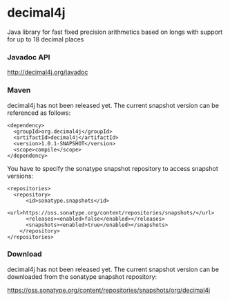 # decimal4j
Java library for fast fixed precision arithmetics based on longs with support for up to 18 decimal places

### Javadoc API
http://decimal4j.org/javadoc

### Maven
decimal4j has not been released yet. The current snapshot version can be referenced as follows:

    <dependency>
      <groupId>org.decimal4j</groupId>
      <artifactId>decimal4j</artifactId>
      <version>1.0.1-SNAPSHOT</version>
      <scope>compile</scope>
    </dependency>

You have to specify the sonatype snapshot repository to access snapshot versions:

    <repositories>
  	  <repository>
  		  <id>sonatype.snapshots</id>
    	  <url>https://oss.sonatype.org/content/repositories/snapshots/</url>
    	  <releases><enabled>false</enabled></releases>
    	  <snapshots><enabled>true</enabled></snapshots>
    	</repository>
    </repositories>

### Download
decimal4j has not been released yet. The current snapshot version can be downloaded from the sonatype snapshot repository:

https://oss.sonatype.org/content/repositories/snapshots/org/decimal4j

